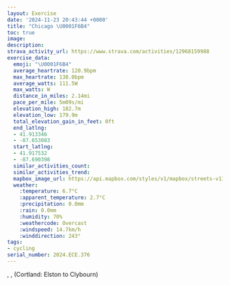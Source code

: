 ```yaml
---
layout: Exercise
date: '2024-11-23 20:43:44 +0000'
title: "Chicago \U0001F6B4"
toc: true
image:
description:
strava_activity_url: https://www.strava.com/activities/12968159988
exercise_data:
  emoji: "\U0001F6B4"
  average_heartrate: 120.9bpm
  max_heartrate: 138.0bpm
  average_watts: 111.5W
  max_watts: W
  distance_in_miles: 2.14mi
  pace_per_mile: 5m09s/mi
  elevation_high: 182.7m
  elevation_low: 179.9m
  total_elevation_gain_in_feet: 0ft
  end_latlng:
  - 41.913346
  - -87.653083
  start_latlng:
  - 41.917532
  - -87.690398
  similar_activities_count:
  similar_activities_trend:
  mapbox_image_url: https://api.mapbox.com/styles/v1/mapbox/streets-v11/static/path-5+787af2-1.0(s_z~FlnevOQe%5EGaFKwNA_HMuRC%7DXCwAGsACmE%3F_CB_%40C%5Be%40cCC%5B%3FYFWVYlEiCf%40_%40DOA%5Bu%40oEGo%40Ca%40%40eFIeQ%3FmAFi%40pDsFtGkHlAyA),pin-s-s+e5b22e(-87.68759,41.91754),pin-s-f+89ae00(-87.65585,41.91437)/auto/800x800?access_token=pk.eyJ1Ijoiam9zaGJlY2ttYW4iLCJhIjoiY205eWR2aDd1MWZ6djJrbXc4a3M0bWZleiJ9.XiG9OWkNcZk2QzjJbxLB4A
  weather:
    :temperature: 6.7°C
    :apparent_temperature: 2.7°C
    :precipitation: 0.0mm
    :rain: 0.0mm
    :humidity: 70%
    :weathercode: Overcast
    :windspeed: 14.7km/h
    :winddirection: 243°
tags:
- cycling
serial_number: 2024.ECE.376
---
```

, ,  (Cortland: Elston to Clybourn)
